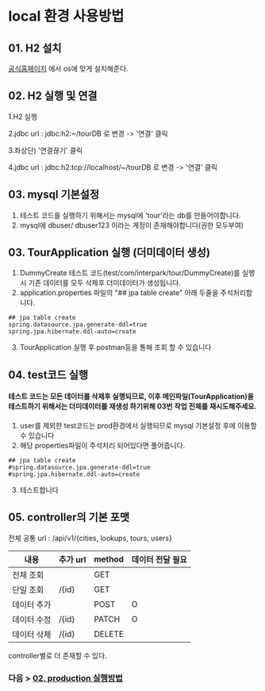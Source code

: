 # local 환경 사용방법
## 01. H2 설치
[공식홈페이지](https://www.h2database.com/html/main.html) 에서 os에 맞게 설치해준다.

## 02. H2 실행 및 연결
1.H2 실행

2.jdbc url : jdbc:h2:~/tourDB 로 변경 -> '연결' 클릭

3.좌상단) '연결끊기' 클릭

4.jdbc url : jdbc:h2:tcp://localhost/~/tourDB 로 변경 -> '연결' 클릭

## 03. mysql 기본설정
1. 테스트 코드를 실행하기 위해서는 mysql에 'tour'라는 db를 만들어야합니다.
2. mysql에 dbuser/ dbuser123 이라는 계정이 존재해야합니다(권한 모두부여)

## 03. TourApplication 실행 (더미데이터 생성)
1. DummyCreate 테스트 코드(test/com/interpark/tour/DummyCreate)를 실행시 기존 데이터를 모두 삭제후 더미데이터가 생성됩니다.
2. application.properties 파일의 "## jpa table create" 아래 두줄을 주석처리합니다.
```properties
## jpa table create
spring.datasource.jpa.generate-ddl=true
spring.jpa.hibernate.ddl-auto=create
```
3. TourApplication 실행 후 postman등을 통해 조회 할 수 있습니다

## 04. test코드 실행
#### 테스트 코드는 모든 데이터를 삭제후 실행되므로, 이후 메인파일(TourApplication)을 테스트하기 위해서는 더미데이터를 재생성 하기위해 03번 작업 전체를 재시도해주세요.
1. user를 제외한 test코드는 prod환경에서 실행되므로 mysql 기본설정 후에 이용할 수 있습니다
2. 해당 properties파일이 주석처리 되어있다면 풀어줍니다.
```properties
## jpa table create
#spring.datasource.jpa.generate-ddl=true
#spring.jpa.hibernate.ddl-auto=create
```
3. 테스트합니다

## 05. controller의 기본 포맷
전체 공통 url : /api/v1/{cities, lookups, tours, users}<br>

|  내용  | 추가 url | method   |데이터 전달 필요|
|---------|-------|-----------|-------------|
|전체 조회  |       | GET      |              |
|단일 조회  | /{id} | GET      |              |
|데이터 추가 |      | POST      |       O      |
|데이터 수정 | /{id}| PATCH     |       O      |
|데이터 삭제 | /{id}| DELETE    |              |

controller별로 더 존재할 수 있다.

### 다음 > [02. production 실행방법](02.%20production%20실행방법.md)
